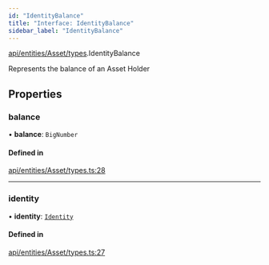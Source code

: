```yaml
---
id: "IdentityBalance"
title: "Interface: IdentityBalance"
sidebar_label: "IdentityBalance"
---
```


[api/entities/Asset/types](../../../../../../modules/API/Entities/Asset/Types/Types.md).IdentityBalance

Represents the balance of an Asset Holder

## Properties

### balance

• **balance**: `BigNumber`

#### Defined in

[api/entities/Asset/types.ts:28](https://github.com/PolymeshAssociation/polymesh-sdk/blob/95f248df/src/api/entities/Asset/types.ts#L28)

___

### identity

• **identity**: [`Identity`](../../../../../../classes/API/Entities/Identity/Identity.md)

#### Defined in

[api/entities/Asset/types.ts:27](https://github.com/PolymeshAssociation/polymesh-sdk/blob/95f248df/src/api/entities/Asset/types.ts#L27)
